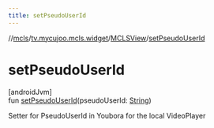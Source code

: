 ```yaml
---
title: setPseudoUserId
---
```

//[mcls](../../../index.html)/[tv.mycujoo.mcls.widget](../index.html)/[MCLSView](index.html)/[setPseudoUserId](set-pseudo-user-id.html)



# setPseudoUserId



[androidJvm]\
fun [setPseudoUserId](set-pseudo-user-id.html)(pseudoUserId: [String](https://kotlinlang.org/api/latest/jvm/stdlib/kotlin/-string/index.html))



Setter for PseudoUserId in Youbora for the local VideoPlayer




